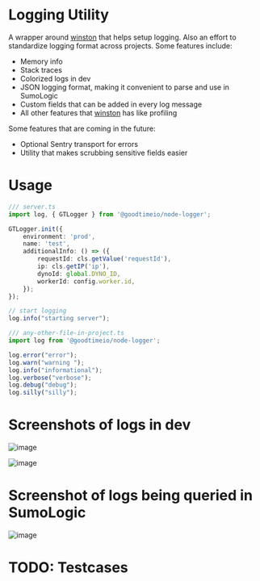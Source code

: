 # Logging Utility
A wrapper around [winston](https://www.npmjs.com/package/winston) that helps setup logging.
Also an effort to standardize logging format across projects.
Some features include:
* Memory info
* Stack traces
* Colorized logs in dev
* JSON logging format, making it convenient to parse and use in SumoLogic
* Custom fields that can be added in every log message
* All other features that [winston](https://www.npmjs.com/package/winston) has like profiling

Some features that are coming in the future:
* Optional Sentry transport for errors
* Utility that makes scrubbing sensitive fields easier

# Usage
```ts
/// server.ts
import log, { GTLogger } from '@goodtimeio/node-logger';

GTLogger.init({
    environment: 'prod',
    name: 'test',
    additionalInfo: () => ({
        requestId: cls.getValue('requestId'),
        ip: cls.getIP('ip'),
        dynoId: global.DYNO_ID,
        workerId: config.worker.id,
    });
});

// start logging
log.info("starting server");
```

```ts
/// any-other-file-in-project.ts
import log from '@goodtimeio/node-logger';

log.error("error");
log.warn("warning ");
log.info("informational");
log.verbose("verbose");
log.debug("debug");
log.silly("silly");
```

# Screenshots of logs in dev
![image](https://user-images.githubusercontent.com/18729755/83687116-ef8c5500-a5b0-11ea-8482-6920e6de0cf5.png)

![image](https://user-images.githubusercontent.com/18729755/83687165-fc10ad80-a5b0-11ea-8ea3-61aad20e4097.png)

# Screenshot of logs being queried in SumoLogic
![image](https://user-images.githubusercontent.com/18729755/83688106-7857c080-a5b2-11ea-8e54-ca3aaed9c463.png)

# TODO: Testcases
